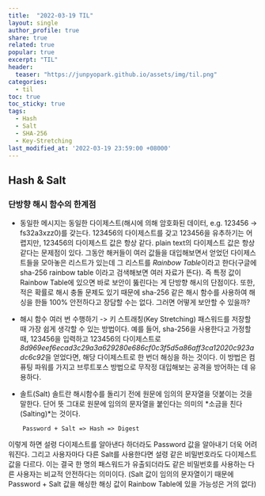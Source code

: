 ```yaml
---
title:  "2022-03-19 TIL"
layout: single
author_profile: true
share: true
related: true
popular: true
excerpt: "TIL"
header:
  teaser: "https://junpyopark.github.io/assets/img/til.png"
categories:
  - til
toc: true
toc_sticky: true
tags:
  - Hash
  - Salt
  - SHA-256
  - Key-Stretching
last_modified_at: '2022-03-19 23:59:00 +08000'
---
```



## Hash & Salt

### 단방향 해시 함수의 한계점
*  동일한 메시지는 동일한 다이제스트(해시에 의해 암호화된 데이터, e.g. 123456 -> fs32a3xzz0)를 갖는다. 123456의 다이제스트를 갖고 123456을 유추하기는 어렵지만, 123456의 다이제스트 값은 항상 같다. plain text의 다이제스트 값은 항상 같다는 문제점이 있다. 그동안 해커들이 여러 값들을 대입해보면서 얻었던 다이제스트들을 모아놓은 리스트가 있는데 그 리스트를 *Rainbow Table*이라고 한다(구글에 sha-256 rainbow table 이라고 검색해보면 여러 자료가 뜬다). 즉 특정 값이 Rainbow Table에 있으면 바로 보안이 뚫린다는 게 단방향 해시의 단점이다. 또한, 적은 확률로 해시 충돌 문제도 있기 때문에 sha-256 같은 해시 함수를 사용하여 해싱을 한들 100% 안전하다고 장담할 수는 없다. 그러면 어떻게 보안할 수 있을까?

* 해시 함수 여러 번 수행하기 -> 키 스트래칭(Key Stretching)
패스워드를 저장할 때 가장 쉽게 생각할 수 있는 방법이다. 예를 들어, sha-256을 사용한다고 가정할 때, 123456을 입력하고 123456의 다이제스트로 *8d969eef6ecad3c29a3a629280e686cf0c3f5d5a86aff3ca12020c923adc6c92*을 얻었다면, 해당 다이제스트로 한 번더 해싱을 하는 것이다. 이 방법은 컴퓨팅 파워를 가지고 브루트포스 방법으로 무작정 대입해보는 공격을 방어하는 데 유용하다. 

* 솔트(Salt)
솔트란 해시함수를 돌리기 전에 원문에 임의의 문자열을 덧붙이는 것을 말한다. 단어 뜻 그대로 원문에 임의의 문자열을 붙인다는 의미의 *소금을 친다(Salting)*는 것이다. 
```plain text
    Password + Salt => Hash => Digest
```
이렇게 하면 설령 다이제스트를 알아낸다 하더라도 Password 값을 알아내기 더욱 어려워진다. 그리고 사용자마다 다른 Salt를 사용한다면 설령 같은 비밀번호라도 다이제스트 값을 다르다. 이는 결국 한 명의 패스워드가 유출되더라도 같은 비밀번호를 사용하는 다른 사용자는 비교적 안전하다는 의미이다. (Salt 값이 임의의 문자열이기 때문에 Password + Salt 값을 해싱한 해싱 값이 Rainbow Table에 있을 가능성은 거의 없다)




